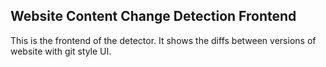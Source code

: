 ## Website Content Change Detection Frontend
This is the frontend of the detector. It shows the diffs between versions of website with git style UI.